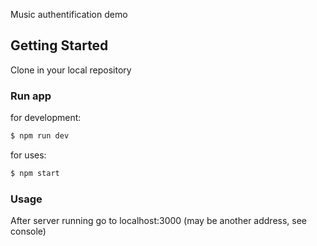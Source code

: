 Music authentification demo
 
## Getting Started

Clone in your local repository

### Run app

for development:
```sh
$ npm run dev
````

for uses:
```sh
$ npm start
````

### Usage

After server running go to localhost:3000 (may be another address, see console) 
